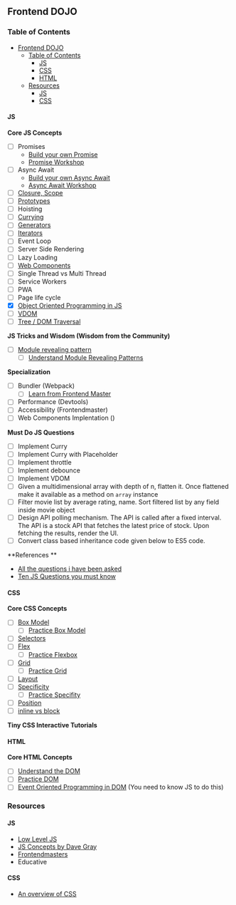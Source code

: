 ## Frontend DOJO

### Table of Contents
- [Frontend DOJO](#frontend-dojo)
  - [Table of Contents](#table-of-contents)
    - [JS](#js)
    - [CSS](#css)
    - [HTML](#html)
  - [Resources](#resources)
    - [JS](#js-1)
    - [CSS](#css-1)

#### JS
**Core JS Concepts**
- [ ] Promises
	- [Build your own Promise](https://youtu.be/4GpwM8FmVgQ?list=PLP29wDx6QmW7IaD762Rf_Awfr1Wxz0Amq)
	- [Promise Workshop](https://github.com/stevekane/promise-it-wont-hurt)
- [ ] Async Await
	- [Build your own Async Await](https://www.youtube.com/watch?v=Em2jqwROdZc&t=1s)
	- [Async Await Workshop](https://github.com/bulkan/async-you)
- [ ]  [Closure, Scope](https://www.github.com/workshopper/scope-chains-closures)
- [ ]  [Prototypes](https://github.com/sporto/planetproto)
- [ ]  Hoisting
- [ ]  [Currying](https://github.com/kishorsharma/currying-workshopper)
- [ ]  [Generators](https://github.com/isRuslan/learn-generators)
- [ ]  [Iterators](https://github.com/jesstelford/esnext-generation)
- [ ]  Event Loop
- [ ]  Server Side Rendering
- [ ] Lazy Loading
- [ ] [Web Components](https://css-tricks.com/an-introduction-to-web-components/)
- [ ] Single Thread vs Multi Thread
- [ ] Service Workers
- [ ] PWA
- [ ] Page life cycle
- [x] [Object Oriented Programming in JS](https://github.com/4GeeksAcademy/object-oriented-javascript-tutorial-exercises)
- [ ] [VDOM](https://bigfrontend.dev/list/ejesqbtkapzp66x1ff)
- [ ] [Tree / DOM Traversal](https://bigfrontend.dev/list/xqxkzgtkotb3qyekog)

**JS Tricks and Wisdom (Wisdom from the Community)**
- [ ] [Module revealing pattern](https://stackoverflow.com/questions/5647258/how-to-use-revealing-module-pattern-in-javascript/5647397#5647397)
	- [ ] [Understand Module Revealing Patterns](https://curtistimson.co.uk/post/js/mixing-revealing-module-and-singleton-javascript-patterns/)

**Specialization**
- [ ] Bundler (Webpack)
	- [ ] [Learn from Frontend Master](https://frontendmasters.com/courses/webpack-fundamentals/)
- [ ] Performance (Devtools)
- [ ] Accessibility (Frontendmaster)
- [ ] Web Components Implentation ()

**Must Do JS Questions**
- [ ] Implement Curry
- [ ] Implement Curry with Placeholder
- [ ] Implement throttle
- [ ] Implement debounce
- [ ] Implement VDOM
- [ ] Given a multidimensional array with depth of n, flatten it. Once flattened make it available as a method on `array` instance
- [ ] Filter movie list by average rating, name. Sort filtered list by any field inside movie object
- [ ] Design API polling mechanism. The API is called after a fixed interval. The API is a stock API that fetches the latest price of stock. Upon fetching the results, render the UI.
- [ ] Convert class based inheritance code given below to ES5 code.

**References **
- [All the questions i have been asked](https://dev.to/devabhijeet/all-front-end-interview-questions-asked-during-my-recent-job-hunt-1kge)
- [Ten JS Questions you must know](https://www.reddit.com/r/javascript/comments/3rb88w/ten_questions_ive_been_asked_most_more_than_once/)

#### CSS
**Core CSS Concepts**
- [ ] [Box Model](https://developer.mozilla.org/en-US/docs/Learn/CSS/Building_blocks/The_box_model)
	- [ ] [Practice Box Model](https://web.dev/learn/css/box-model/)
- [ ] [Selectors](https://flukeout.github.io/)
- [ ] [Flex](https://css-tricks.com/snippets/css/a-guide-to-flexbox/)
	- [ ] [Practice Flexbox](http://flexboxfroggy.com/)
- [ ] [Grid](https://yoksel.github.io/grid-cheatsheet/)
	- [ ] [Practice Grid](http://cssgridgarden.com/)
- [ ] [Layout](https://learnlayout.com/display.html) 
- [ ] [Specificity](https://css-tricks.com/specifics-on-css-specificity/)
	- [ ] [Practice Specifity](https://web.dev/learn/css/specificity/) 
- [ ] [Position](https://css-tricks.com/almanac/properties/p/position/)
- [ ] [inline vs block](https://alligator.io/css/display-inline-vs-inline-block/)

**Tiny CSS Interactive Tutorials**


#### HTML

**Core HTML Concepts**
- [ ] [Understand the DOM](https://www.digitalocean.com/community/tutorial_series/understanding-the-dom-document-object-model)
- [ ] [Practice DOM](https://silver-flyingfish-kada7uya.ws-us18.gitpod.io/)
- [ ] [Event Oriented Programming in DOM](https://github.com/4GeeksAcademy/object-oriented-javascript-tutorial-exercises) (You need to know JS to do this)

### Resources 
#### JS
- [Low Level JS](https://www.youtube.com/channel/UC56l7uZA209tlPTVOJiJ8Tw)
- [JS Concepts by Dave Gray](https://www.youtube.com/channel/UCY38RvRIxYODO4penyxUwTg)
- [Frontendmasters](https://frontendmasters.com/dashboard/)
- Educative

#### CSS
- [An overview of CSS](https://www.taniarascia.com/overview-of-css-concepts/#html-fundamentals)
